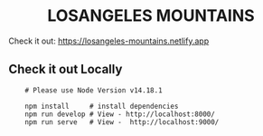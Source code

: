 <p align="center"> </p>
<h1 align="center">LOSANGELES MOUNTAINS</h1>

Check it out: https://losangeles-mountains.netlify.app


## Check it out Locally
```shell 
    # Please use Node Version v14.18.1

    npm install     # install dependencies
    npm run develop # View - http://localhost:8000/
    npm run serve   # View -  http://localhost:9000/ 
```
